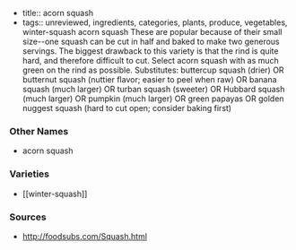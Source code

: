 - title:: acorn squash
- tags:: unreviewed, ingredients, categories, plants, produce, vegetables, winter-squash
acorn squash These are popular because of their small size--one squash can be cut in half and baked to make two generous servings. The biggest drawback to this variety is that the rind is quite hard, and therefore difficult to cut. Select acorn squash with as much green on the rind as possible. Substitutes: buttercup squash (drier) OR butternut squash (nuttier flavor; easier to peel when raw) OR banana squash (much larger) OR turban squash (sweeter) OR Hubbard squash (much larger) OR pumpkin (much larger) OR green papayas OR golden nuggest squash (hard to cut open; consider baking first)

### Other Names

* acorn squash

### Varieties

* [[winter-squash]]

### Sources
* http://foodsubs.com/Squash.html
